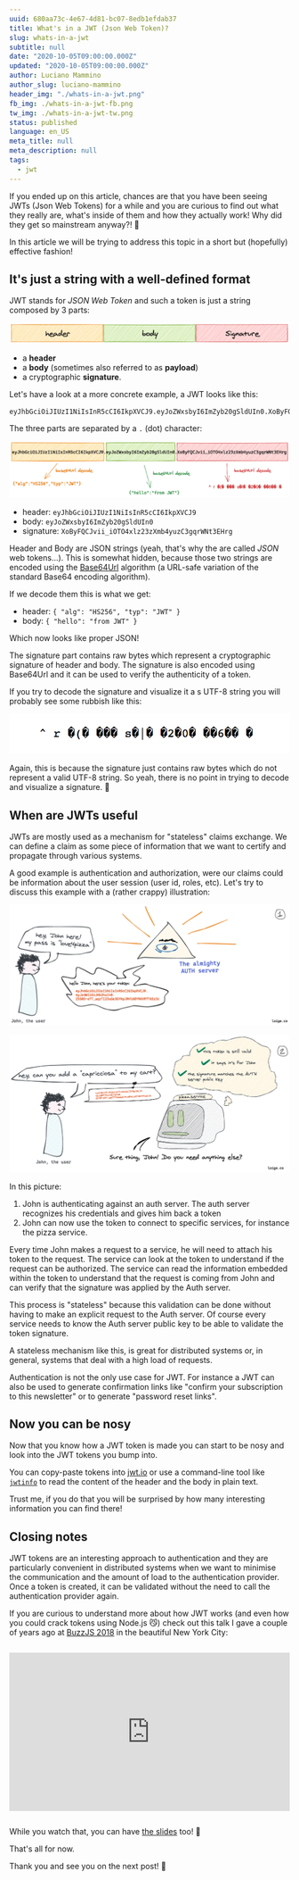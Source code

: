 ```yaml
---
uuid: 680aa73c-4e67-4d81-bc07-8edb1efdab37
title: What's in a JWT (Json Web Token)?
slug: whats-in-a-jwt
subtitle: null
date: "2020-10-05T09:00:00.000Z"
updated: "2020-10-05T09:00:00.000Z"
author: Luciano Mammino
author_slug: luciano-mammino
header_img: "./whats-in-a-jwt.png"
fb_img: ./whats-in-a-jwt-fb.png
tw_img: ./whats-in-a-jwt-tw.png
status: published
language: en_US
meta_title: null
meta_description: null
tags:
  - jwt
---
```


If you ended up on this article, chances are that you have been seeing JWTs (Json Web Tokens) for a while and you are curious to find out what they really are, what's inside of them and how they actually work! Why did they get so mainstream anyway?! 🤔

In this article we will be trying to address this topic in a short but (hopefully) effective fashion!


## It's just a string with a well-defined format

JWT stands for *JSON Web Token* and such a token is just a string composed by 3 parts:

![The three parts of a JSON Web Token](./jwt-parts.png)

  - a **header**
  - a **body** (sometimes also referred to as **payload**)
  - a cryptographic **signature**.

Let's have a look at a more concrete example, a JWT looks like this:

```text
eyJhbGciOiJIUzI1NiIsInR5cCI6IkpXVCJ9.eyJoZWxsbyI6ImZyb20gSldUIn0.XoByFQCJvii_iOTO4xlz23zXmb4yuzC3gqrWNt3EHrg
```

The three parts are separated by a `.` (dot) character:

![The three parts of a sample JSON Web Token](./jwt-parts-example.png)

  - header: `eyJhbGciOiJIUzI1NiIsInR5cCI6IkpXVCJ9`
  - body: `eyJoZWxsbyI6ImZyb20gSldUIn0`
  - signature: `XoByFQCJvii_iOTO4xlz23zXmb4yuzC3gqrWNt3EHrg`

Header and Body are JSON strings (yeah, that's why the are called *JSON* web tokens...). This is somewhat hidden, because those two strings are encoded using the [Base64Url](https://tools.ietf.org/html/rfc4648#section-5) algorithm (a URL-safe variation of the standard Base64 encoding algorithm).

If we decode them this is what we get:

  - header: `{ "alg": "HS256", "typ": "JWT" }`
  - body: `{ "hello": "from JWT" }`

Which now looks like proper JSON!

The signature part contains raw bytes which represent a cryptographic signature of header and body. The signature is also encoded using Base64Url and it can be used to verify the authenticity of a token.

If you try to decode the signature and visualize it a s UTF-8 string you will probably see some rubbish like this:

![An attempt to try to decode a JWT signature to a UTF-8 string](./jwt-signature-decoded-to-string.png)

Again, this is because the signature just contains raw bytes which do not represent a valid UTF-8 string. So yeah, there is no point in trying to decode and visualize a signature. 🤗


## When are JWTs useful

JWTs are mostly used as a mechanism for "stateless" claims exchange. We can define a claim as some piece of information that we want to certify and propagate through various systems. 

A good example is authentication and authorization, were our claims could be information about the user session (user id, roles, etc). Let's try to discuss this example with a (rather crappy) illustration:

![John authenticating against an Auth server and getting back a JWT](./jwt-auth-part-1-loige.png)

![John using his JWT to communicate with the pizza service](./jwt-auth-part-2-loige.png)

In this picture:

  1. John is authenticating against an auth server. The auth server recognizes his credentials and gives him back a token
  2. John can now use the token to connect to specific services, for instance the pizza service.

Every time John makes a request to a service, he will need to attach his token to the request. The service can look at the token to understand if the request can be authorized. The service can read the information embedded within the token to understand that the request is coming from John and can verify that the signature was applied by the Auth server.

This process is "stateless" because this validation can be done without having to make an explicit request to the Auth server. Of course every service needs to know the Auth server public key to be able to validate the token signature.

A stateless mechanism like this, is great for distributed systems or, in general, systems that deal with a high load of requests.

Authentication is not the only use case for JWT. For instance a JWT can also be used to generate confirmation links like "confirm your subscription to this newsletter" or to generate "password reset links".
 

## Now you can be nosy

Now that you know how a JWT token is made you can start to be nosy and look into the JWT tokens you bump into.

You can copy-paste tokens into [jwt.io](https://jwt.io) or use a command-line tool like [`jwtinfo`](https://github.com/lmammino/jwtinfo) to read the content of the header and the body in plain text.

Trust me, if you do that you will be surprised by how many interesting information you can find there!


## Closing notes

JWT tokens are an interesting approach to authentication and they are particularly convenient in distributed systems when we want to minimise the communication and the amount of load to the authentication provider. Once a token is created, it can be validated without the need to call the authentication provider again.

If you are curious to understand more about how JWT works (and even how you could crack tokens using Node.js 😼) check out this talk I gave a couple of years ago at [BuzzJS 2018](https://buzzjs.com/) in the beautiful New York City:

<div style="margin-top: 2em; position: relative; padding-bottom: 56.25%; height: 0; margin-bottom: 2em;">
<iframe style="position: absolute; top:0; left: 0; width: 100%; height: 100%;" src="https://www.youtube.com/embed/uBYdxOQ57nQ" frameborder="0" allowfullscreen></iframe>
</div>

While you watch that, you can have [the slides](https://loige.link/jwt-crack-ny) too! 🤗

That's all for now.

Thank you and see you on the next post! 👋
